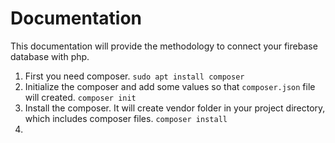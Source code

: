 # Documentation

This documentation will provide the methodology to connect your firebase database with php.

1. First you need composer. `sudo apt install composer`
2. Initialize the composer and add some values so that `composer.json` file will created. `composer init`
3. Install the composer. It will create vendor folder in your project directory, which includes composer files. `composer install`
4.
